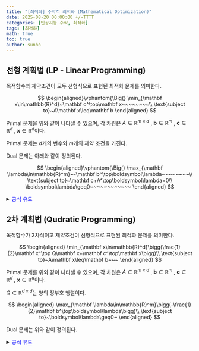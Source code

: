 ```yaml
---
title: "[최적화] 수학적 최적화 (Mathematical Optimization)"
date: 2025-08-20 00:00:00 +/-TTTT
categories: [인공지능 수학, 최적화]
tags: [최적화]
math: true
toc: true
author: sunho
---
```


## 선형 계획법 (LP - Linear Programming)

목적함수와 제약조건이 모두 선형식으로 표현된 최적화 문제를 의미한다.

$$
\begin{aligned}\vphantom{\Big(}
\min_{\mathbf x\in\mathbb{R}^d}~\mathbf c^\top\mathbf x~~~~~~~~\\
\text{subject to}~A\mathbf x\leq\mathbf b
\end{aligned}
$$

Primal 문제을 위와 같이 나타낼 수 있으며, 각 차원은 $A\in\mathbb{R}^{m\times d}$ , $\mathbf b\in\mathbb{R}^m$ , $\mathbf c\in\mathbb{R}^d$ , $\mathbf x\in\mathbb{R}^d$이다.

Primal 문제는 $d$개의 변수와 $m$개의 제약 조건을 가진다.

Dual 문제는 아래와 같이 정의된다.

$$
\begin{aligned}\vphantom{\Big(}
\max_{\mathbf \lambda\in\mathbb{R}^m}~-\mathbf b^\top\boldsymbol\lambda~~~~~~~~\\
\text{subject to}~\mathbf c+A^\top\boldsymbol\lambda=0\\
\boldsymbol\lambda\geq0~~~~~~~~~~~~
\end{aligned}
$$

<details>
<summary><font color='blue'>공식 유도</font></summary>
<div markdown="1">

**1. 라그랑주 함수 정의**
    
$$
\vphantom{\Big(}\mathcal{L}(\mathbf x,\boldsymbol\lambda)=\mathbf c^\top\mathbf x+\boldsymbol\lambda^\top(A\mathbf x-\mathbf b)
$$
    
**2. $\nabla\mathcal{L}=0$ 풀기**
    
$$
\mathcal{D}(\boldsymbol\lambda)=
\underset{\mathbf x}\min~\mathcal{L}(\mathbf x,\boldsymbol\lambda)
$$

$$
\nabla_\mathbf x\mathcal{L}(\mathbf x,\boldsymbol\lambda)=\mathbf c^\top+\boldsymbol\lambda^\top A=0~\to~\boldsymbol\lambda^\top A=-\mathbf{c}^\top
$$

**3. $\mathcal{L}(\mathbf x,\boldsymbol\lambda)$에 대입**

$$
\vphantom{\Big(}\mathcal{D}(\boldsymbol\lambda)=-\mathbf b^\top\boldsymbol\lambda
$$

</div>
</details>

## 2차 계획법 (Qudratic Programming)

목적함수가 2차식이고 제약조건이 선형식으로 표현된 최적화 문제를 의미한다.

$$
\begin{aligned}
\min_{\mathbf x\in\mathbb{R}^d}\bigg(\frac{1}{2}\mathbf x^\top Q\mathbf x+\mathbf c^\top\mathbf x\bigg)\\
\text{subject to}~A\mathbf x\leq\mathbf b~~~
\end{aligned}
$$

Primal 문제를 위와 같이 나타낼 수 있으며, 각 차원은 $A\in\mathbb{R}^{m\times d}$ , $\mathbf b\in\mathbb{R}^m$ , $\mathbf c\in\mathbb{R}^d$ , $\mathbf x\in\mathbb{R}^d$이다.

$Q\in\mathbb{R}^{d\times d}$는 양의 정부호 행렬이다.

$$
\begin{aligned}
\max_{\mathbf \lambda\in\mathbb{R}^m}\bigg(-\frac{1}{2}\mathbf b^\top\boldsymbol\lambda\bigg)\\
\text{subject to}~\boldsymbol\lambda\geq0~
\end{aligned}
$$

Dual 문제는 위와 같이 정의된다.

<details>
<summary><font color='blue'>공식 유도</font></summary>
<div markdown="1">

**1. 라그랑주 함수 정의**
    
$$
\mathcal{L}(\mathbf x,\boldsymbol\lambda)=
\frac{1}{2}\mathbf x^\top Q\mathbf x+\mathbf c^\top\mathbf x
+\boldsymbol\lambda^\top(A\mathbf x-\mathbf b)
$$
    
**2. $\nabla\mathcal{L}=0$ 풀기**
    
$$
\vphantom{\Big(}\nabla_\mathbf x\mathcal{L}(\mathbf x,\boldsymbol\lambda)=\mathbf x^\top Q+\mathbf c^\top+\boldsymbol\lambda^\top A=0~\to~\boldsymbol\lambda^\top A=-\mathbf x^\top Q+\mathbf c^\top

$$
    
**3. $\mathcal{L}(\mathbf x,\boldsymbol\lambda)$에 대입**
    
$$
\mathcal{D}(\boldsymbol\lambda)=-\frac{1}{2}(\mathbf c^\top+A^\top\boldsymbol\lambda)^\top Q^{-1}(\mathbf c+A^\top\boldsymbol\lambda)-\boldsymbol\lambda^\top\mathbf b
$$

</div>
</details>
